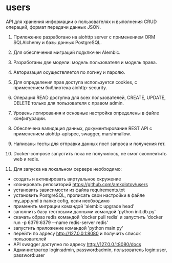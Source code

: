 # users

API для хранения информации о пользователях и выполнения CRUD операций, формат передачи данных JSON.

1. Приложение разработано на aiohttp server c применением ORM SQLAlchemy и базы данных PostgreSQL.
2. Для обеспечения миграций подключен Alembic.
3. Разработаны две модели: модель пользователя и модель права.
4. Авторизация осуществляется по логину и паролю.
5. Для определения прав доступа используется cookies, с применением библиотека aiohttp-security.
6. Операция READ доступна для всех пользователей, CREATE, UPDATE, DELETE только для пользователя с правом admin.
7. Уровень логирования и основные настройка определены в файле конфигурации.
8. Обеспечена валидация данных, документирование REST API с применением aiohttp-apispec, swagger, marshmallow.
9. Написаны тесты для отправки данных пост запроса и получения гет.

10. Docker-compose запустить пока не получилось, не смог сконнектить web и redis.

11. Для запуска на локальном сервере необходимо:
- создать и активировать виртуальное окружение
- клонировать репозиторий https://github.com/amkolotov/users
- установить зависимости из файла requirements.txt
- установить PostgreSQL, прописать свои настройки в файле my_app.yml в папке cofig, если необходимо
- применить миграции командой 'alembic upgrade head'
- заполнить базу тестовыми данными командой 'python init.db.py'
- скачать образ redis командой 'docker pull redis' и запустить 'docker run -p 6379:6379 --name redis-server redis'
- запустить приложение командой 'python main.py'
- перейти по адресу http://127.0.0.1:8080 и получить список пользователей
- API swagger доступно по адресу http://127.0.0.1:8080/docs
- Администратор login:admin, password:admin, пользователь login:user, password:user


